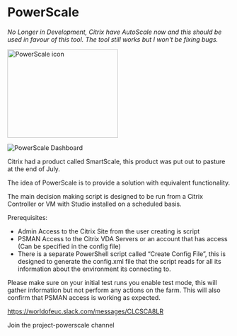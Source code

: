 # PowerScale
*No Longer in Development, Citrix have AutoScale now and this should be used in favour of this tool. The tool still works but I won't be fixing bugs.*
<div><img src="https://www.leeejeffries.com/wp-content/uploads/2019/05/logo_small.jpg" alt="PowerScale icon" width="250px" height="200px" style="margin-right: 10px;" />

<img src="https://www.leeejeffries.com/wp-content/uploads/2019/08/RDTabs_IMURKMZWwa-1024x486.png" alt="PowerScale Dashboard" style="margin-right: 10px;" /></div>

Citrix had a product called SmartScale, this product was put out to pasture at the end of July.

The idea of PowerScale is to provide a solution with equivalent functionality.

The main decision making script is designed to be run from a Citrix Controller or VM with Studio installed on a scheduled basis.

Prerequisites:
- Admin Access to the Citrix Site from the user creating is script
- PSMAN Access to the Citrix VDA Servers or an account that has access (Can be specified in the config file)
 - There is a separate PowerShell script called “Create Config File”, this is designed to generate the config.xml file that the script reads for all its information about the environment its connecting to.

Please make sure on your initial test runs you enable test mode, this will gather information but not perform any actions on the farm. This will also confirm that PSMAN access is working as expected.

https://worldofeuc.slack.com/messages/CLCSCA8LR

Join the project-powerscale channel


